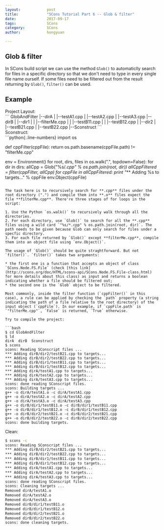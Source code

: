 ```yaml
---
layout:            post
title:             "SCons Tutorial Part 6 -- Glob & filter"
date:              2017-09-17
tags:              SCons
category:          SCons
author:            hongyuan

---
```


## Glob & filter

In SCons build script we can use the method `Glob()` to automaticlly search for files in a specific directory so that we don't need to type in every single file name ourself. If some files need to be filtered out from the result returning by `Glob()`, `filter()` can be used.

## Example

<div class="div-nm">Project Layout:</div>
```
GlobAndFilter
|--dirA
|  |--testA1.cpp
|  |--testA2.cpp
|  |--testA3.cpp
|--dirB
|  |--dir1
|  |  |--filterMe.cpp
|  |  |--testB11.cpp
|  |  |--testB12.cpp
|  |--dir2
|     |--testB21.cpp
|     |--testB22.cpp
|--Sconstruct
```

<div class="div-nm">Sconstruct:</div>
```python{:.line-numbers}
import os

def cppFilter(cppFile):
    return os.path.basename(cppFile.path) != "filterMe.cpp"

env = Environment()
for root, dirs, files in os.walk(".", topdown=False):
    for dir in dirs:
        allCpp = Glob("%s/*.cpp" % os.path.join(root, dir))
        allCppFiltered = filter(cppFilter, allCpp) 
        for cppFile in  allCppFiltered:
            print "*** Adding %s to targets..." % cppFile
            env.Object(cppFile)
```

The task here is to recursively search for **.cpp** files under the root directory (".") and compile them into **.o** files expect the file **filterMe.cpp**. There're three stages of for loops in the script:

1. Use the Python `os.walk()` to recursively walk through all the directories.
2. For each directory, use `Glob()` to search for all the **.cpp** files using a wild card `"%s/*.cpp" % os.path.join(root, dir)`. The path needs to be given because Glob can only search for files under a specfic directory.
3. For each file returned by `Glob()` except **filterMe.cpp**, compile them into an object file using `env.Object()`.

The usage of `Glob()` should be quite straghtforward. But not `filter()`. `filter()` takes two arguments:

* the first one is a function that accepts an object of class `SCons.Node.FS.File` (check [this link](http://scons.org/doc/HTML/scons-api/SCons.Node.FS.File-class.html) for more details about this class) as input and returns a boolean indicating whether a file should be filtered out;
* the second one is the `Glob` object to be filtered.

Most commonly, inside the filter function (`cppFilter()` in this case), a rule can be applied by checking the `path` property (a string indicating the path of a file relative to the root directory) of the input object (`cppFile`). In our example, if `cppFile.path` is `"filterMe.cpp"`, `False` is returned, `True` otherwise.

Try to compile the project:

```bash
$ cd GlobAndFilter
$ ld
dirA  dirB  Sconstruct
$ scons
scons: Reading SConscript files ...
*** Adding dirB/dir2/testB21.cpp to targets...
*** Adding dirB/dir2/testB22.cpp to targets...
*** Adding dirB/dir1/testB11.cpp to targets...
*** Adding dirB/dir1/testB12.cpp to targets...
*** Adding dirA/testA1.cpp to targets...
*** Adding dirA/testA2.cpp to targets...
*** Adding dirA/testA3.cpp to targets...
scons: done reading SConscript files.
scons: Building targets ...
g++ -o dirA/testA1.o -c dirA/testA1.cpp
g++ -o dirA/testA2.o -c dirA/testA2.cpp
g++ -o dirA/testA3.o -c dirA/testA3.cpp
g++ -o dirB/dir1/testB11.o -c dirB/dir1/testB11.cpp
g++ -o dirB/dir1/testB12.o -c dirB/dir1/testB12.cpp
g++ -o dirB/dir2/testB21.o -c dirB/dir2/testB21.cpp
g++ -o dirB/dir2/testB22.o -c dirB/dir2/testB22.cpp
scons: done building targets.
```

Clean:

```bash
$ scons -c
scons: Reading SConscript files ...
*** Adding dirB/dir2/testB21.cpp to targets...
*** Adding dirB/dir2/testB22.cpp to targets...
*** Adding dirB/dir1/testB11.cpp to targets...
*** Adding dirB/dir1/testB12.cpp to targets...
*** Adding dirA/testA1.cpp to targets...
*** Adding dirA/testA2.cpp to targets...
*** Adding dirA/testA3.cpp to targets...
scons: done reading SConscript files.
scons: Cleaning targets ...
Removed dirA/testA1.o
Removed dirA/testA2.o
Removed dirA/testA3.o
Removed dirB/dir1/testB11.o
Removed dirB/dir1/testB12.o
Removed dirB/dir2/testB21.o
Removed dirB/dir2/testB22.o
scons: done cleaning targets.
```